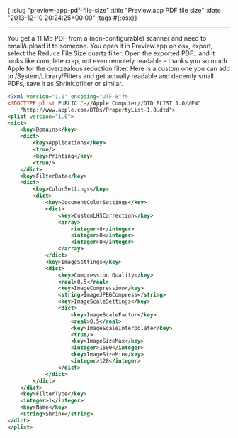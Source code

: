 { :slug "preview-app-pdf-file-size"
  :title "Preview.app PDF file size"
  :date "2013-12-10 20:24:25+00:00" 
  :tags #{:osx}}

------

You get a 11 Mb PDF from a (non-configurable) scanner and need to email/upload it to someone. You open it in Preview.app on osx, export, select the Reduce File Size quartz filter. Open the exported PDF.. and it looks like complete crap, not even remotely readable - thanks you so much Apple for the overzealous reduction filter. Here is a custom one you can add to /System/Library/Filters and get actually readable and decently small PDFs, save it as Shrink.qfilter or similar.

~~~ xml
<?xml version="1.0" encoding="UTF-8"?>
<!DOCTYPE plist PUBLIC "-//Apple Computer//DTD PLIST 1.0//EN"
	"http://www.apple.com/DTDs/PropertyList-1.0.dtd">
<plist version="1.0">
<dict>
	<key>Domains</key>
	<dict>
		<key>Applications</key>
		<true/>
		<key>Printing</key>
		<true/>
	</dict>
	<key>FilterData</key>
	<dict>
		<key>ColorSettings</key>
		<dict>
			<key>DocumentColorSettings</key>
			<dict>
				<key>CustomLHSCorrection</key>
				<array>
					<integer>8</integer>
					<integer>8</integer>
					<integer>8</integer>
				</array>
			</dict>
			<key>ImageSettings</key>
			<dict>
				<key>Compression Quality</key>
				<real>0.5</real>
				<key>ImageCompression</key>
				<string>ImageJPEGCompress</string>
				<key>ImageScaleSettings</key>
				<dict>
					<key>ImageScaleFactor</key>
					<real>0.5</real>
					<key>ImageScaleInterpolate</key>
					<true/>
					<key>ImageSizeMax</key>
					<integer>1600</integer>
					<key>ImageSizeMin</key>
					<integer>128</integer>
				</dict>
			</dict>
		</dict>
	</dict>
	<key>FilterType</key>
	<integer>1</integer>
	<key>Name</key>
	<string>Shrink</string>
</dict>
</plist>
~~~
